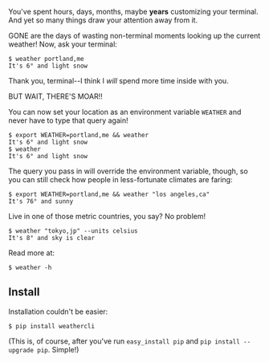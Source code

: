 You've spent hours, days, months, maybe **years** customizing your terminal. And yet so many things draw your attention away from it.

GONE are the days of wasting non-terminal moments looking up the current weather! Now, ask your terminal:

    $ weather portland,me
    It's 6° and light snow

Thank you, terminal--I think I *will* spend more time inside with you.

BUT WAIT, THERE'S MOAR!!

You can now set your location as an environment variable `WEATHER` and never have to type that query again!

    $ export WEATHER=portland,me && weather
    It's 6° and light snow
    $ weather
    It's 6° and light snow

The query you pass in will override the environment variable, though, so you can still check how people in less-fortunate climates are faring:

    $ export WEATHER=portland,me && weather "los angeles,ca"
    It's 76° and sunny

Live in one of those metric countries, you say? No problem!

    $ weather "tokyo,jp" --units celsius
    It's 8° and sky is clear

Read more at:

    $ weather -h

Install
-------

Installation couldn't be easier:

    $ pip install weathercli

(This is, of course, after you've run `easy_install pip` and `pip install --upgrade pip`. Simple!)
